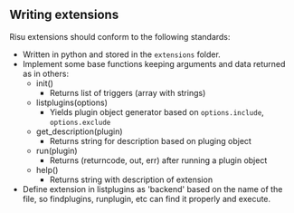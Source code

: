 ## Writing extensions

Risu extensions should conform to the following standards:

- Written in python and stored in the `extensions` folder.
- Implement some base functions keeping arguments and data returned as in others:
  - init()
    - Returns list of triggers (array with strings)
  - listplugins(options)
    - Yields plugin object generator based on `options.include`, `options.exclude`
  - get_description(plugin)
    - Returns string for description based on pluging object
  - run(plugin)
    - Returns (returncode, out, err) after running a plugin object
  - help()
    - Returns string with description of extension
- Define extension in listplugins as 'backend' based on the name of the file, so findplugins, runplugin, etc can find it properly and execute.
